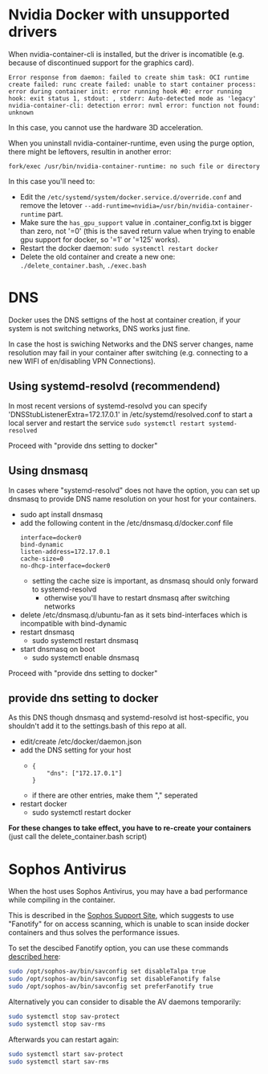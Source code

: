 # Nvidia Docker with unsupported drivers

When nvidia-container-cli is installed, but the driver is incomatible (e.g. because of discontinued support for the graphics card).

```
Error response from daemon: failed to create shim task: OCI runtime create failed: runc create failed: unable to start container process: error during container init: error running hook #0: error running hook: exit status 1, stdout: , stderr: Auto-detected mode as 'legacy'
nvidia-container-cli: detection error: nvml error: function not found: unknown
```

In this case, you cannot use the hardware 3D acceleration.

When you uninstall nvidia-container-runtime, even using the purge option, there might be leftovers, resultin in another error:

```fork/exec /usr/bin/nvidia-container-runtime: no such file or directory```

In this case you'll need to:
* Edit the `/etc/systemd/system/docker.service.d/override.conf` and remove the letover `--add-runtime=nvidia=/usr/bin/nvidia-container-runtime` part.
* Make sure the `has_gpu_support` value in .container_config.txt is bigger than zero, not '=0' (this is the saved return value when trying to enable gpu support for docker, so '=1' or '=125' works).
* Restart the docker daemon: `sudo systemctl restart docker`
* Delete the old container and create a new one: `./delete_container.bash`, `./exec.bash`

# DNS 

Docker uses the DNS settigns of the host at container creation, if your system is not switching networks, DNS works just fine.

In case the host is swiching Networks and the DNS server changes, name resolution may fail in your container after switching (e.g. connecting to a new WIFI of en/disabling VPN Connections).


## Using systemd-resolvd (recommendend)

In most recent versions of systemd-resolvd you can specify 'DNSStubListenerExtra=172.17.0.1' in /etc/systemd/resolved.conf to start a local server and restart the service `sudo systemctl restart systemd-resolved`

Proceed with "provide dns setting to docker"

## Using dnsmasq
In cases where "systemd-resolvd" does not have the option, you can set up dnsmasq to provide DNS name resolution on your host for your containers.

* sudo apt install dnsmasq
* add the following content in the /etc/dnsmasq.d/docker.conf file
  ```
  interface=docker0
  bind-dynamic
  listen-address=172.17.0.1
  cache-size=0
  no-dhcp-interface=docker0
  ```
  * setting the cache size is important, as dnsmasq should only forward to systemd-resolvd
    * otherwise you'll have to restart dnsmasq after switching networks
* delete /etc/dnsmasq.d/ubuntu-fan as it sets bind-interfaces which is incompatible with bind-dynamic
* restart dnsmasq
  * sudo systemctl restart dnsmasq
* start dnsmasq on boot
  * sudo systemctl enable dnsmasq

Proceed with "provide dns setting to docker"

## provide dns setting to docker

As this DNS though dnsmasq and systemd-resolvd ist host-specific, you shouldn't add it to the settings.bash of this repo at all.

* edit/create /etc/docker/daemon.json
* add the DNS setting for your host
  * ```
    {
        "dns": ["172.17.0.1"]
    }
    ```
  * if there are other entries, make them "," seperated
* restart docker
  * sudo systemctl restart docker

**For these changes to take effect, you have to re-create your containers** (just call the delete_container.bash script)


# Sophos Antivirus

When the host uses Sophos Antivirus, you may have a bad performance while compiling in the container.

This is described in the [Sophos Support Site](https://support.sophos.com/support/s/article/KB-000039332?language=en_US),
which suggests to use "Fanotify" for on access scanning, which is unable to scan inside docker containers and thus solves the performance issues.

To set the descibed Fanotify option, you can use these commands [described here](https://community.sophos.com/on-premise-endpoint/f/sophos-anti-virus-for-linux-basic/121795/docker-builds-are-five-times-slower-when-the-antivirus-is-running):

```bash
sudo /opt/sophos-av/bin/savconfig set disableTalpa true
sudo /opt/sophos-av/bin/savconfig set disableFanotify false
sudo /opt/sophos-av/bin/savconfig set preferFanotify true
```


Alternatively you can consider to disable the AV daemons temporarily:

```bash
sudo systemctl stop sav-protect
sudo systemctl stop sav-rms
```

Afterwards you can restart again:

```bash
sudo systemctl start sav-protect
sudo systemctl start sav-rms
```

